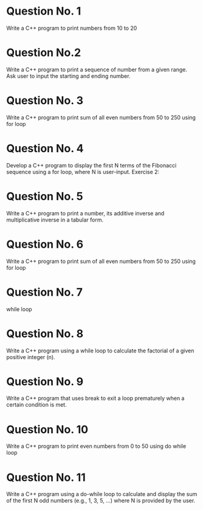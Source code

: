 # Question No. 1
 Write a C++ program to print numbers from 10 to 20

# Question No.2
 Write a C++ program to print a sequence of number from a given range. Ask user to input
the starting and ending number.
# Question No. 3
 Write a C++ program to print sum of all even numbers from 50 to 250 using for loop

# Question No. 4
 Develop a C++ program to display the first N terms of the Fibonacci sequence using a for
loop, where N is user-input.
Exercise 2:

# Question No. 5
 Write a C++ program to print a number, its additive inverse and multiplicative inverse in a
tabular form.

# Question No. 6
 Write a C++ program to print sum of all even numbers from 50 to 250 using for loop

# Question No. 7
 while loop

# Question No. 8
 Write a C++ program using a while loop to calculate the factorial of a given positive integer
(n).

# Question No. 9
 Write a C++ program that uses break to exit a loop prematurely when a certain condition is
met.

# Question No. 10
Write a C++ program to print even numbers from 0 to 50 using do while loop

# Question No. 11
 Write a C++ program using a do-while loop to calculate and display the sum of the first N odd
numbers (e.g., 1, 3, 5, ...) where N is provided by the user.
